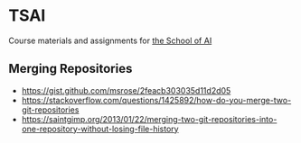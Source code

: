 # TSAI

Course materials and assignments for [the School of AI](https://theschoolof.ai/)

## Merging Repositories

- https://gist.github.com/msrose/2feacb303035d11d2d05
- https://stackoverflow.com/questions/1425892/how-do-you-merge-two-git-repositories
- https://saintgimp.org/2013/01/22/merging-two-git-repositories-into-one-repository-without-losing-file-history

